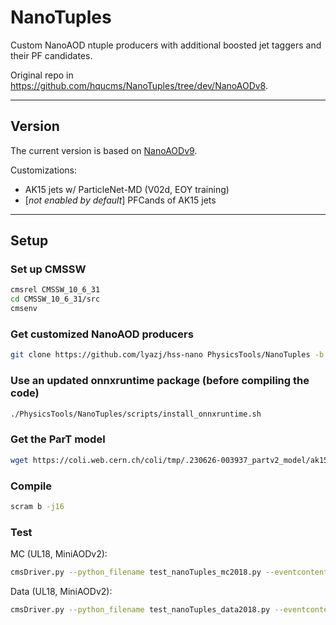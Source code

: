 # NanoTuples

Custom NanoAOD ntuple producers with additional boosted jet taggers and their PF candidates.

Original repo in https://github.com/hqucms/NanoTuples/tree/dev/NanoAODv8.

------

## Version

The current version is based on [NanoAODv9](https://gitlab.cern.ch/cms-nanoAOD/nanoaod-doc/-/wikis/Releases/NanoAODv9).

Customizations:

- AK15 jets w/ ParticleNet-MD (V02d, EOY training)
- [*not enabled by default*] PFCands of AK15 jets

------

## Setup

### Set up CMSSW

```bash
cmsrel CMSSW_10_6_31
cd CMSSW_10_6_31/src
cmsenv
```

### Get customized NanoAOD producers

```bash
git clone https://github.com/lyazj/hss-nano PhysicsTools/NanoTuples -b dev-part-UL
```

### Use an updated onnxruntime package (before compiling the code)

```bash
./PhysicsTools/NanoTuples/scripts/install_onnxruntime.sh
```

### Get the ParT model

```bash
wget https://coli.web.cern.ch/coli/tmp/.230626-003937_partv2_model/ak15/V02/model.onnx -O $CMSSW_BASE/src/PhysicsTools/NanoTuples/data/InclParticleTransformer-MD/ak15/V02/model.onnx
```

### Compile

```bash
scram b -j16
```

### Test

MC (UL18, MiniAODv2):

```bash
cmsDriver.py --python_filename test_nanoTuples_mc2018.py --eventcontent NANOAODSIM --customise PhysicsTools/NanoTuples/nanoTuples_cff.nanoTuples_customizeMC --datatier NANOAODSIM --fileout file:nano_mc2018.root --conditions 106X_upgrade2018_realistic_v16_L1v1 --step NANO --filein /store/mc/RunIISummer20UL18MiniAODv2/WplusH_HToCC_WToLNu_M-125_TuneCP5_13TeV-powheg-pythia8/MINIAODSIM/106X_upgrade2018_realistic_v16_L1v1-v1/2520000/A4FFC5A7-79DF-FE4B-A515-1F3EA0513509.root --era Run2_2018,run2_nanoAOD_106Xv2 --mc -n 50
```

Data (UL18, MiniAODv2):

```bash
cmsDriver.py --python_filename test_nanoTuples_data2018.py --eventcontent NANOAOD --customise PhysicsTools/NanoTuples/nanoTuples_cff.nanoTuples_customizeData --datatier NANOAOD --fileout file:nano_data2018.root --conditions 106X_dataRun2_v37 --step NANO --filein /store/data/Run2018A/SingleMuon/MINIAOD/UL2018_MiniAODv2_GT36-v1/2820000/000EE25A-A8E8-1444-8A0B-0DBEBE5634FB.root --era Run2_2018,run2_nanoAOD_106Xv2 --data -n 50
```
